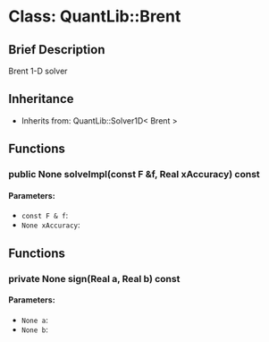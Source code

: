 # Class: QuantLib::Brent

## Brief Description
Brent 1-D solver 

## Inheritance
- Inherits from: QuantLib::Solver1D< Brent >

## Functions
### public None solveImpl(const F &f, Real xAccuracy) const

#### Parameters:
- `const F & f`: 
- `None xAccuracy`: 

## Functions
### private None sign(Real a, Real b) const

#### Parameters:
- `None a`: 
- `None b`: 

